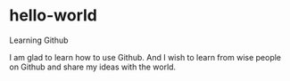 # hello-world
Learning Github

I am glad to learn how to use Github. And I wish to learn from wise people on Github and share my ideas with the world.
